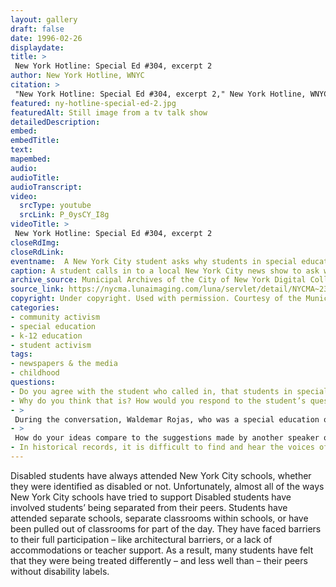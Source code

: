 ```yaml
--- 
layout: gallery
draft: false
date: 1996-02-26
displaydate: 
title: >
 New York Hotline: Special Ed #304, excerpt 2
author: New York Hotline, WNYC
citation: >
 "New York Hotline: Special Ed #304, excerpt 2," New York Hotline, WNYC, in New York City Civil Rights History Project, Accessed: [Month Day, Year], https://nyccivilrightshistory.org/gallery/ny-hotline-special-ed-2.
featured: ny-hotline-special-ed-2.jpg
featuredAlt: Still image from a tv talk show
detailedDescription: 
embed: 
embedTitle: 
text: 
mapembed: 
audio: 
audioTitle: 
audioTranscript: 
video: 
  srcType: youtube
  srcLink: P_0ysCY_I8g
videoTitle: >
 New York Hotline: Special Ed #304, excerpt 2
closeRdImg: 
closeRdLink: 
eventname:  A New York City student asks why students in special education are treated differently than other students.
caption: A student calls in to a local New York City news show to ask why students in special education are treated differently in school. Their question prompts a discussion among a Board of Education official, a parent advocate, and an attorney who represents Disabled students and students labeled with disabilities.
archive_source: Municipal Archives of the City of New York Digital Collections
source_link: https://nycma.lunaimaging.com/luna/servlet/detail/NYCMA~23~23~977~1294471:New-York-Hotline--Special-Ed-#304
copyright: Under copyright. Used with permission. Courtesy of the Municipal Archives of the City of New York.
categories: 
- community activism
- special education
- k-12 education
- student activism
tags: 
- newspapers & the media
- childhood
questions: 
- Do you agree with the student who called in, that students in special education are treated differently in school today?
- Why do you think that is? How would you respond to the student’s questions, based on your observations or experiences in school today? 
- >
 During the conversation, Waldemar Rojas, who was a special education official working at the Board of Education, said that the student should know that “she’s as valuable to every one of us as any other child.” What does it take for you to feel valuable in your school? What can schools do to make students feel that they are valued?
- >
 How do your ideas compare to the suggestions made by another speaker on the panel, Diana Autin? Are the changes she suggests – like smaller class size and more support for students’ different needs – enough to create schools where “everyone accepts people's differences and respects people because or despite their differences”?
- In historical records, it is difficult to find and hear the voices of Disabled students. Why do you think that is? What happens when we try to understand the history of disability and special ed without their voices?
--- 
```


Disabled students have always attended New York City schools, whether they were identified as disabled or not. Unfortunately, almost all of the ways New York City schools have tried to support Disabled students have involved students’ being separated from their peers. Students have attended separate schools, separate classrooms within schools, or have been pulled out of classrooms for part of the day. They have faced barriers to their full participation – like architectural barriers, or a lack of accommodations or teacher support. As a result, many students have felt that they were being treated differently – and less well than – their peers without disability labels.
